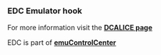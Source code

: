 ### EDC Emulator hook

For more information visit the [**DCALICE page**](https://github.com/PhoenixInteractiveNL/edc-masterhook/wiki/Emulator-dcalice#menu)

EDC is part of [**emuControlCenter**](https://github.com/PhoenixInteractiveNL/emuControlCenter/wiki)

